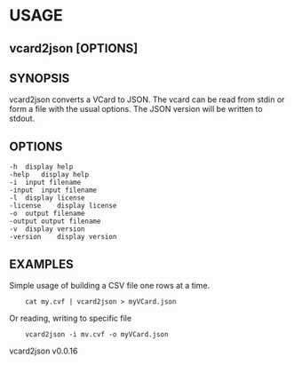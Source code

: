 
# USAGE

## vcard2json [OPTIONS]

## SYNOPSIS

vcard2json converts a VCard to JSON. The vcard can be read from stdin or form a file
with the usual options. The JSON version will be written to stdout.

## OPTIONS

	-h	display help
	-help	display help
	-i	input filename
	-input	input filename
	-l	display license
	-license	display license
	-o	output filename
	-output	output filename
	-v	display version
	-version	display version

## EXAMPLES

Simple usage of building a CSV file one rows at a time.

```shell
    cat my.cvf | vcard2json > myVCard.json
```

Or reading, writing to specific file

```shell
    vcard2json -i mv.cvf -o myVCard.json
```


vcard2json v0.0.16
